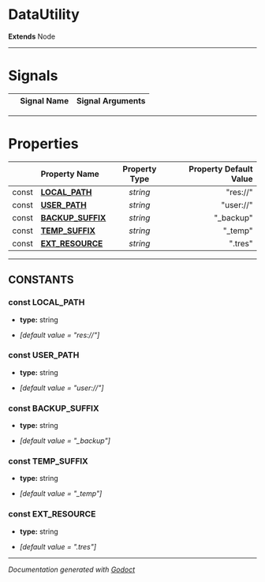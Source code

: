 # DataUtility    
**Extends** Node
        




---
# Signals

| | Signal Name | Signal Arguments |
| --- | :--- | ---: |

---
# Properties
| | Property Name | Property Type | Property Default Value |
| --- | :--- | :---: | ---: |
| const | **[LOCAL_PATH](#const-local_path)** | *string* | "res://" |
| const | **[USER_PATH](#const-user_path)** | *string* | "user://" |
| const | **[BACKUP_SUFFIX](#const-backup_suffix)** | *string* | "_backup" |
| const | **[TEMP_SUFFIX](#const-temp_suffix)** | *string* | "_temp" |
| const | **[EXT_RESOURCE](#const-ext_resource)** | *string* | ".tres" |


---
## CONSTANTS
### const LOCAL_PATH
- **type:** string

- *[default value = "res://"]*
### const USER_PATH
- **type:** string

- *[default value = "user://"]*
### const BACKUP_SUFFIX
- **type:** string

- *[default value = "_backup"]*
### const TEMP_SUFFIX
- **type:** string

- *[default value = "_temp"]*
### const EXT_RESOURCE
- **type:** string

- *[default value = ".tres"]*



---
*Documentation generated with [Godoct](https://github.com/newwby/Godoct)*